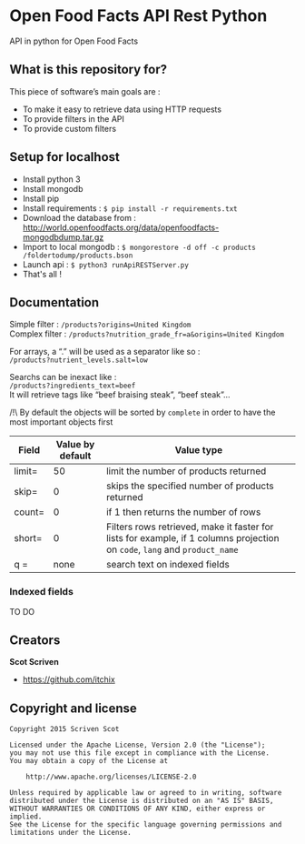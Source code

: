 # Open Food Facts API Rest Python #

API in python for Open Food Facts

## What is this repository for? 

This piece of software’s main goals are :
* To make it easy to retrieve data using HTTP requests
* To provide filters in the API
* To provide custom filters


## Setup for localhost

* Install python 3
* Install mongodb
* Install pip
* Install requirements : `$ pip install -r requirements.txt`
* Download the database from : http://world.openfoodfacts.org/data/openfoodfacts-mongodbdump.tar.gz
* Import to local mongodb : `$ mongorestore -d off -c products /foldertodump/products.bson`
* Launch api : `$ python3 runApiRESTServer.py`
* That's all !

## Documentation

Simple filter : `/products?origins=United Kingdom` <br/>
Complex filter : `/products?nutrition_grade_fr=a&origins=United Kingdom` <br/>

For arrays, a “.” will be used as a separator like so : <br/>
`/products?nutrient_levels.salt=low`

Searchs can be inexact like : <br/>
`/products?ingredients_text=beef`<br/>
It will retrieve tags like “beef braising steak”, “beef steak”...

/!\ By default the objects will be sorted by `complete` in order to have the most important objects first

Field         | Value by default | Value type
------------- | ---------------- | ---------
limit=        | 50               | limit the number of products returned
skip=         | 0                | skips the specified number of products returned
count=        | 0                | if 1 then returns the number of rows
short=        | 0                | Filters rows retrieved, make it faster for lists for example, if 1 columns projection on `code`, `lang` and `product_name`
q    =        | none             | search text on indexed fields

### Indexed fields

TO DO

## Creators

**Scot Scriven**
- <https://github.com/itchix>

## Copyright and license

    Copyright 2015 Scriven Scot
    
    Licensed under the Apache License, Version 2.0 (the "License");
    you may not use this file except in compliance with the License.
    You may obtain a copy of the License at
    
        http://www.apache.org/licenses/LICENSE-2.0
    
    Unless required by applicable law or agreed to in writing, software
    distributed under the License is distributed on an "AS IS" BASIS,
    WITHOUT WARRANTIES OR CONDITIONS OF ANY KIND, either express or implied.
    See the License for the specific language governing permissions and
    limitations under the License.
